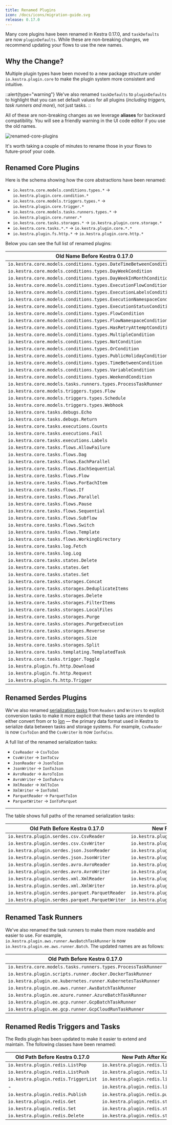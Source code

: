 ```yaml
---
title: Renamed Plugins
icon: /docs/icons/migration-guide.svg
release: 0.17.0
---
```


Many core plugins have been renamed in Kestra 0.17.0, and `taskDefaults` are now `pluginDefaults`. While these are non-breaking changes, we recommend updating your flows to use the new names.

## Why the Change?
Multiple plugin types have been moved to a new package structure under `io.kestra.plugin.core` to make the plugin system more consistent and intuitive.

::alert{type="warning"}
We've also renamed `taskDefaults` to `pluginDefaults` to highlight that you can set default values for all plugins (_including triggers, task runners and more_), not just tasks.
::

All of these are non-breaking changes as we leverage **aliases** for backward compatibility. You will see a friendly warning in the UI code editor if you use the old names.

![renamed-core-plugins](/docs/migration-guide/renamed-plugins.png)

It's worth taking a couple of minutes to rename those in your flows to future-proof your code.

## Renamed Core Plugins

Here is the schema showing how the core abstractions have been renamed:

- `io.kestra.core.models.conditions.types.*` → `io.kestra.plugin.core.condition.*`
- `io.kestra.core.models.triggers.types.*` → `io.kestra.plugin.core.trigger.*`
- `io.kestra.core.models.tasks.runners.types.*` → `io.kestra.plugin.core.runner.*`
- `io.kestra.core.tasks.storages.*` → `io.kestra.plugin.core.storage.*`
- `io.kestra.core.tasks.*.*` → `io.kestra.plugin.core.*.*`
- `io.kestra.plugin.fs.http.*` → `io.kestra.plugin.core.http.*`



Below you can see the full list of renamed plugins:

| Old Name Before Kestra 0.17.0                                        | New Name After Kestra 0.17.0                                  |
|----------------------------------------------------------------------|---------------------------------------------------------------|
| `io.kestra.core.models.conditions.types.DateTimeBetweenCondition`    | `io.kestra.plugin.core.condition.DateTimeBetweenCondition`    |
| `io.kestra.core.models.conditions.types.DayWeekCondition`            | `io.kestra.plugin.core.condition.DayWeekCondition`            |
| `io.kestra.core.models.conditions.types.DayWeekInMonthCondition`     | `io.kestra.plugin.core.condition.DayWeekInMonthCondition`     |
| `io.kestra.core.models.conditions.types.ExecutionFlowCondition`      | `io.kestra.plugin.core.condition.ExecutionFlowCondition`      |
| `io.kestra.core.models.conditions.types.ExecutionLabelsCondition`    | `io.kestra.plugin.core.condition.ExecutionLabelsCondition`    |
| `io.kestra.core.models.conditions.types.ExecutionNamespaceCondition` | `io.kestra.plugin.core.condition.ExecutionNamespaceCondition` |
| `io.kestra.core.models.conditions.types.ExecutionStatusCondition`    | `io.kestra.plugin.core.condition.ExecutionStatusCondition`    |
| `io.kestra.core.models.conditions.types.FlowCondition`               | `io.kestra.plugin.core.condition.FlowCondition`               |
| `io.kestra.core.models.conditions.types.FlowNamespaceCondition`      | `io.kestra.plugin.core.condition.FlowNamespaceCondition`      |
| `io.kestra.core.models.conditions.types.HasRetryAttemptCondition`    | `io.kestra.plugin.core.condition.HasRetryAttemptCondition`    |
| `io.kestra.core.models.conditions.types.MultipleCondition`           | `io.kestra.plugin.core.condition.MultipleCondition`           |
| `io.kestra.core.models.conditions.types.NotCondition`                | `io.kestra.plugin.core.condition.NotCondition`                |
| `io.kestra.core.models.conditions.types.OrCondition`                 | `io.kestra.plugin.core.condition.OrCondition`                 |
| `io.kestra.core.models.conditions.types.PublicHolidayCondition`      | `io.kestra.plugin.core.condition.PublicHolidayCondition`      |
| `io.kestra.core.models.conditions.types.TimeBetweenCondition`        | `io.kestra.plugin.core.condition.TimeBetweenCondition`        |
| `io.kestra.core.models.conditions.types.VariableCondition`           | `io.kestra.plugin.core.condition.ExpressionCondition`         |
| `io.kestra.core.models.conditions.types.WeekendCondition`            | `io.kestra.plugin.core.condition.WeekendCondition`            |
| `io.kestra.core.models.tasks.runners.types.ProcessTaskRunner`        | `io.kestra.plugin.core.runner.Process`                        |
| `io.kestra.core.models.triggers.types.Flow`                          | `io.kestra.plugin.core.trigger.Flow`                          |
| `io.kestra.core.models.triggers.types.Schedule`                      | `io.kestra.plugin.core.trigger.Schedule`                      |
| `io.kestra.core.models.triggers.types.Webhook`                       | `io.kestra.plugin.core.trigger.Webhook`                       |
| `io.kestra.core.tasks.debugs.Echo`                                   | `io.kestra.plugin.core.debug.Echo`                            |
| `io.kestra.core.tasks.debugs.Return`                                 | `io.kestra.plugin.core.debug.Return`                          |
| `io.kestra.core.tasks.executions.Counts`                             | `io.kestra.plugin.core.execution.Count`                       |
| `io.kestra.core.tasks.executions.Fail`                               | `io.kestra.plugin.core.execution.Fail`                        |
| `io.kestra.core.tasks.executions.Labels`                             | `io.kestra.plugin.core.execution.Labels`                      |
| `io.kestra.core.tasks.flows.AllowFailure`                            | `io.kestra.plugin.core.flow.AllowFailure`                     |
| `io.kestra.core.tasks.flows.Dag`                                     | `io.kestra.plugin.core.flow.Dag`                              |
| `io.kestra.core.tasks.flows.EachParallel`                            | `io.kestra.plugin.core.flow.EachParallel`                     |
| `io.kestra.core.tasks.flows.EachSequential`                          | `io.kestra.plugin.core.flow.EachSequential`                   |
| `io.kestra.core.tasks.flows.Flow`                                    | `io.kestra.plugin.core.flow.Subflow`                          |
| `io.kestra.core.tasks.flows.ForEachItem`                             | `io.kestra.plugin.core.flow.ForEachItem`                      |
| `io.kestra.core.tasks.flows.If`                                      | `io.kestra.plugin.core.flow.If`                               |
| `io.kestra.core.tasks.flows.Parallel`                                | `io.kestra.plugin.core.flow.Parallel`                         |
| `io.kestra.core.tasks.flows.Pause`                                   | `io.kestra.plugin.core.flow.Pause`                            |
| `io.kestra.core.tasks.flows.Sequential`                              | `io.kestra.plugin.core.flow.Sequential`                       |
| `io.kestra.core.tasks.flows.Subflow`                                 | `io.kestra.plugin.core.flow.Subflow`                          |
| `io.kestra.core.tasks.flows.Switch`                                  | `io.kestra.plugin.core.flow.Switch`                           |
| `io.kestra.core.tasks.flows.Template`                                | `io.kestra.plugin.core.flow.Template`                         |
| `io.kestra.core.tasks.flows.WorkingDirectory`                        | `io.kestra.plugin.core.flow.WorkingDirectory`                 |
| `io.kestra.core.tasks.log.Fetch`                                     | `io.kestra.plugin.core.log.Fetch`                             |
| `io.kestra.core.tasks.log.Log`                                       | `io.kestra.plugin.core.log.Log`                               |
| `io.kestra.core.tasks.states.Delete`                                 | `io.kestra.plugin.core.state.Delete`                          |
| `io.kestra.core.tasks.states.Get`                                    | `io.kestra.plugin.core.state.Get`                             |
| `io.kestra.core.tasks.states.Set`                                    | `io.kestra.plugin.core.state.Set`                             |
| `io.kestra.core.tasks.storages.Concat`                               | `io.kestra.plugin.core.storage.Concat`                        |
| `io.kestra.core.tasks.storages.DeduplicateItems`                     | `io.kestra.plugin.core.storage.DeduplicateItems`              |
| `io.kestra.core.tasks.storages.Delete`                               | `io.kestra.plugin.core.storage.Delete`                        |
| `io.kestra.core.tasks.storages.FilterItems`                          | `io.kestra.plugin.core.storage.FilterItems`                   |
| `io.kestra.core.tasks.storages.LocalFiles`                           | `io.kestra.plugin.core.storage.LocalFiles`                    |
| `io.kestra.core.tasks.storages.Purge`                                | `io.kestra.plugin.core.storage.Purge`                         |
| `io.kestra.core.tasks.storages.PurgeExecution`                       | `io.kestra.plugin.core.storage.PurgeExecution`                |
| `io.kestra.core.tasks.storages.Reverse`                              | `io.kestra.plugin.core.storage.Reverse`                       |
| `io.kestra.core.tasks.storages.Size`                                 | `io.kestra.plugin.core.storage.Size`                          |
| `io.kestra.core.tasks.storages.Split`                                | `io.kestra.plugin.core.storage.Split`                         |
| `io.kestra.core.tasks.templating.TemplatedTask`                      | `io.kestra.plugin.core.templating.TemplatedTask`              |
| `io.kestra.core.tasks.trigger.Toggle`                                | `io.kestra.plugin.core.trigger.Toggle`                        |
| `io.kestra.plugin.fs.http.Download`                                  | `io.kestra.plugin.core.http.Download`                         |
| `io.kestra.plugin.fs.http.Request`                                   | `io.kestra.plugin.core.http.Request`                          |
| `io.kestra.plugin.fs.http.Trigger`                                   | `io.kestra.plugin.core.http.Trigger`                          |


## Renamed Serdes Plugins

We've also renamed [serialization tasks](https://github.com/kestra-io/kestra/issues/2298) from `Readers` and `Writers` to explicit conversion tasks to make it more explicit that these tasks are intended to either convert from or to [Ion](https://amazon-ion.github.io/ion-docs/) — the primary data format used in Kestra to serialize data between tasks and storage systems. For example, `CsvReader` is now `CsvToIon` and the `CsvWriter` is now `IonToCsv`.

A full list of the renamed serialization tasks:
- `CsvReader` → `CsvToIon`
- `CsvWriter` → `IonToCsv`
- `JsonReader` → `JsonToIon`
- `JsonWriter` → `IonToJson`
- `AvroReader` → `AvroToIon`
- `AvroWriter` → `IonToAvro`
- `XmlReader` → `XmlToIon`
- `XmlWriter` → `IonToXml`
- `ParquetReader` → `ParquetToIon`
- `ParquetWriter` → `IonToParquet`

---

The table shows full paths of the renamed serialization tasks:

| Old Path Before Kestra 0.17.0                   | New Path After Kestra 0.17.0                   |
|-------------------------------------------------|------------------------------------------------|
| `io.kestra.plugin.serdes.csv.CsvReader`         | `io.kestra.plugin.serdes.csv.CsvToIon`         |
| `io.kestra.plugin.serdes.csv.CsvWriter`         | `io.kestra.plugin.serdes.csv.IonToCsv`         |
| `io.kestra.plugin.serdes.json.JsonReader`       | `io.kestra.plugin.serdes.json.JsonToIon`       |
| `io.kestra.plugin.serdes.json.JsonWriter`       | `io.kestra.plugin.serdes.json.IonToJson`       |
| `io.kestra.plugin.serdes.avro.AvroReader`       | `io.kestra.plugin.serdes.avro.AvroToIon`       |
| `io.kestra.plugin.serdes.avro.AvroWriter`       | `io.kestra.plugin.serdes.avro.IonToAvro`       |
| `io.kestra.plugin.serdes.xml.XmlReader`         | `io.kestra.plugin.serdes.xml.XmlToIon`         |
| `io.kestra.plugin.serdes.xml.XmlWriter`         | `io.kestra.plugin.serdes.xml.IonToXml`         |
| `io.kestra.plugin.serdes.parquet.ParquetReader` | `io.kestra.plugin.serdes.parquet.ParquetToIon` |
| `io.kestra.plugin.serdes.parquet.ParquetWriter` | `io.kestra.plugin.serdes.parquet.IonToParquet` |


## Renamed Task Runners

We've also renamed the task runners to make them more readable and easier to use. For example, `io.kestra.plugin.aws.runner.AwsBatchTaskRunner` is now `io.kestra.plugin.ee.aws.runner.Batch`. The updated names are as follows:

| Old Path Before Kestra 0.17.0                                 | New Path After Kestra 0.17.0                    |
|---------------------------------------------------------------|-------------------------------------------------|
| `io.kestra.core.models.tasks.runners.types.ProcessTaskRunner` | `io.kestra.plugin.core.runner.Process`          |
| `io.kestra.plugin.scripts.runner.docker.DockerTaskRunner`     | `io.kestra.plugin.scripts.runner.docker.Docker` |
| `io.kestra.plugin.ee.kubernetes.runner.KubernetesTaskRunner`  | `io.kestra.plugin.ee.kubernetes.runner.Kubernetes` |
| `io.kestra.plugin.ee.aws.runner.AwsBatchTaskRunner`           | `io.kestra.plugin.ee.aws.runner.Batch`             |
| `io.kestra.plugin.ee.azure.runner.AzureBatchTaskRunner`       | `io.kestra.plugin.ee.azure.runner.Batch`           |
| `io.kestra.plugin.ee.gcp.runner.GcpBatchTaskRunner`           | `io.kestra.plugin.ee.gcp.runner.Batch`             |
| `io.kestra.plugin.ee.gcp.runner.GcpCloudRunTaskRunner`        | `io.kestra.plugin.ee.gcp.runner.CloudRun`          |

## Renamed Redis Triggers and Tasks

The Redis plugin has been updated to make it easier to extend and maintain. The following classes have been renamed:

| Old Path Before Kestra 0.17.0        | New Path After Kestra 0.17.0                  |
|--------------------------------------|-----------------------------------------------|
| `io.kestra.plugin.redis.ListPop`     | `io.kestra.plugin.redis.list.ListPop`         |
| `io.kestra.plugin.redis.ListPush`    | `io.kestra.plugin.redis.list.ListPush`        |
| `io.kestra.plugin.redis.TriggerList` | `io.kestra.plugin.redis.list.Trigger`         |
| -                                    | `io.kestra.plugin.redis.list.RealtimeTrigger` |
| `io.kestra.plugin.redis.Publish`     | `io.kestra.plugin.redis.pubsub.Publish`       |
| `io.kestra.plugin.redis.Get`         | `io.kestra.plugin.redis.string.Get`           |
| `io.kestra.plugin.redis.Set`         | `io.kestra.plugin.redis.string.Set`           |
| `io.kestra.plugin.redis.Delete`      | `io.kestra.plugin.redis.string.Delete`        |


